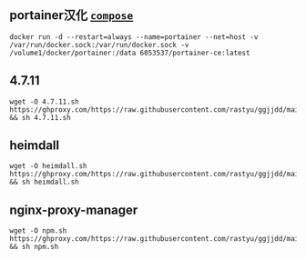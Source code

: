 ## portainer汉化   [`compose`](https://drive.google.com/drive/folders/1std9yWGH-DCLItaSn-qJebPxO0FGPIh0?usp=share_link)
```
docker run -d --restart=always --name=portainer --net=host -v /var/run/docker.sock:/var/run/docker.sock -v /volume1/docker/portainer:/data 6053537/portainer-ce:latest
```
## 4.7.11
```
wget -O 4.7.11.sh https://ghproxy.com/https://raw.githubusercontent.com/rastyu/ggjjdd/main/h/4.7.11.sh && sh 4.7.11.sh
```
## heimdall
```
wget -O heimdall.sh https://ghproxy.com/https://raw.githubusercontent.com/rastyu/ggjjdd/main/h/heimdall.sh && sh heimdall.sh
```
## nginx-proxy-manager
```
wget -O npm.sh https://ghproxy.com/https://raw.githubusercontent.com/rastyu/ggjjdd/main/h/npm.sh && sh npm.sh
```
